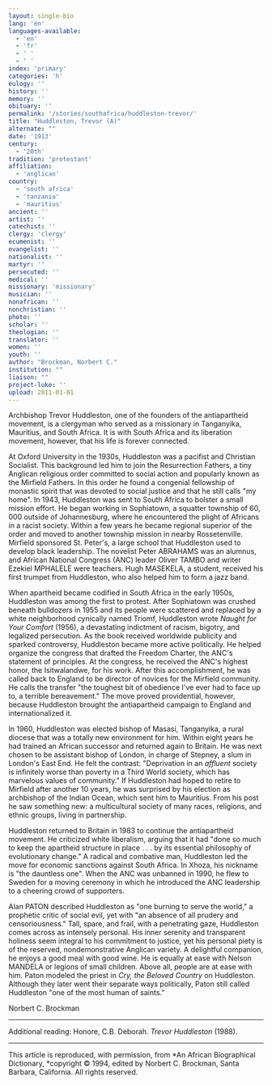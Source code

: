 ```yaml
---
layout: single-bio
lang: 'en'
languages-available:
  - 'en'
  - 'fr'
  - ' '
  - ' '
index: 'primary'
categories: 'h'
eulogy: ''
history: ''
memory: ''
obituary: ''
permalink: '/stories/southafrica/huddleston-trevor/'
title: "Huddleston, Trevor (A)"
alternate: ""
date: '1913'
century:
  - '20th'
tradition: 'protestant'
affiliation:
  - 'anglican'
country:
  - 'south africa'
  - 'tanzania'
  - 'mauritius'
ancient: ''
artist: ''
catechist: ''
clergy: 'clergy'
ecumenist: ''
evangelist: ''
nationalist: ''
martyr: ''
persecuted: ''
medical: ''
missionary: 'missionary'
musician: ''
nonafrican: ''
nonchristian: ''
photo: ''
scholar: ''
theologian: ''
translator: ''
women: ''
youth: ''
author: "Brockman, Norbert C."
institution: ""
liaison: ""
project-luke: ''
upload: 2011-01-01
---
```




Archbishop Trevor Huddleston, one of the founders of the antiapartheid movement, is a clergyman who served as a missionary in Tanganyika, Mauritius, and South Africa. It is with South Africa and its liberation movement, however, that his life is forever connected.

At Oxford University in the 1930s, Huddleston was a pacifist and Christian Socialist. This background led him to join the Resurrection Fathers, a tiny Anglican religious order committed to social action and popularly known as the Mirfield Fathers. In this order he found a congenial fellowship of monastic spirit that was devoted to social justice and that he still calls "my home". In 1943, Huddleston was sent to South Africa to bolster a small mission effort. He began working in Sophiatown, a squatter township of 60, 000 outside of Johannesburg, where he encountered the plight of Africans in a racist society. Within a few years he became regional superior of the order and moved to another township mission in nearby Rossetenville. Mirfield sponsored St. Peter's, a large school that Huddleston used to develop black leadership. The novelist Peter ABRAHAMS was an alumnus, and African National Congress (ANC) leader Oliver TAMBO and writer Ezekiel MPHALELE were teachers. Hugh MASEKELA, a student, received his first trumpet from Huddleston, who also helped him to form a jazz band.

When apartheid became codified in South Africa in the early 1950s, Huddleston was among the first to protest. After Sophiatown was crushed beneath bulldozers in 1955 and its people were scattered and replaced by a white neighborhood cynically named Triomf, Huddleston wrote *Naught for Your Comfort* (1956), a devastating indictment of racism, bigotry, and legalized persecution. As the book received worldwide publicity and sparked controversy, Huddleston became more active politically. He helped organize the congress that drafted the Freedom Charter, the ANC's statement of principles. At the congress, he received the ANC's highest honor, the Isitwalandwe, for his work. After this accomplishment, he was called back to England to be director of novices for the Mirfield community. He calls the transfer "the toughest bit of obedience I've ever had to face up to, a terrible bereavement." The move proved providential, however, because Huddleston brought the antiapartheid campaign to England and internationalized it.

In 1960, Huddleston was elected bishop of Masasi, Tanganyika, a rural diocese that was a totally new environment for him. Within eight years he had trained an African successor and returned again to Britain. He was next chosen to be assistant bishop of London, in charge of Stepney, a slum in London's East End. He felt the contrast: "Deprivation in an *affluent* society is infinitely worse than poverty in a Third World society, which has marvelous values of community." If Huddleston had hoped to retire to Mirfield after another 10 years, he was surprised by his election as archbishop of the Indian Ocean, which sent him to Mauritius. From his post he saw something new: a multicultural society of many races, religions, and ethnic groups, living in partnership.

Huddleston returned to Britain in 1983 to continue the antiapartheid movement. He criticized white liberalism, arguing that it had "done so much to keep the apartheid structure in place . . . by its essential philosophy of evolutionary change." A radical and combative man, Huddleston led the move for economic sanctions against South Africa. In Xhoza, his nickname is "the dauntless one". When the ANC was unbanned in 1990, he flew to Sweden for a moving ceremony in which he introduced the ANC leadership to a cheering crowd of supporters.

Alan PATON described Huddleston as "one burning to serve the world," a prophetic critic of social evil, yet with "an absence of all prudery and censoriousness." Tall, spare, and frail, with a penetrating gaze, Huddleston comes across as intensely personal. His inner serenity and transparent holiness seem integral to his commitment to justice, yet his personal piety is of the reserved, nondemonstrative Anglican variety. A delightful companion, he enjoys a good meal with good wine. He is equally at ease with Nelson MANDELA or legions of small children. Above all, people are at ease with him. Paton modeled the priest in *Cry, the Beloved Country* on Huddleston. Although they later went their separate ways politically, Paton still called Huddleston "one of the most human of saints."

Norbert C. Brockman

---

Additional reading: Honore, C.B. Deborah. *Trevor Huddleston* (1988).

---

This article is reproduced, with permission, from *An African Biographical Dictionary, *copyright &copy; 1994, edited by Norbert C. Brockman, Santa Barbara, California. All rights reserved.
